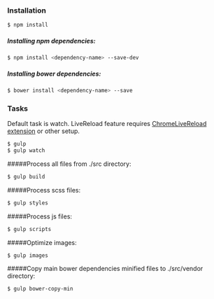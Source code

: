 ### Installation 
```sh
$ npm install
```

##### Installing npm dependencies:
```sh
$ npm install <dependency-name> --save-dev
```
##### Installing bower dependencies:
```sh
$ bower install <dependency-name> --save
```
### Tasks
Default task is watch. 
LiveReload feature requires <a href="https://chrome.google.com/webstore/detail/livereload/jnihajbhpnppcggbcgedagnkighmdlei" target="_blank">ChromeLiveReload extension</a> or other setup.
```sh
$ gulp
$ gulp watch
```

#####Process all files from ./src directory:
```sh
$ gulp build
```

#####Process scss files:
```sh
$ gulp styles
```

#####Process js files:
```sh
$ gulp scripts
```

#####Optimize images:
```sh
$ gulp images
```

#####Copy main bower dependencies minified files to ./src/vendor directory:
```sh
$ gulp bower-copy-min
```
